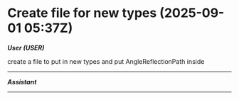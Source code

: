 <!-- Generated by SpecStory -->

# Create file for new types (2025-09-01 05:37Z)

_**User (USER)**_

create a file to put in new types and put AngleReflectionPath inside

---

_**Assistant**_



---

